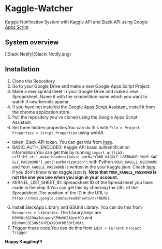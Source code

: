 # Kaggle-Watcher
Kaggle Notification System with [Kaggle API](https://www.kaggle.com/docs/api) and [Slack API](https://api.slack.com/web) using [Google Apps Script](https://developers.google.com/apps-script/)


## System overview
![Slack Notify](Slack\ Notify.png)

## Installation
1. Clone this Repository
2. Go to your Google Drive and make a new Google Apps Script Project.
3. Make a new spreadsheet in your Google Drive and make a new Spreadsheet. Name it with the competition name which you want to watch if new kernels appear.
3. If you have not installed the [Google Apps Script Assistant](https://chrome.google.com/webstore/detail/google-apps-script-github/lfjcgcmkmjjlieihflfhjopckgpelofo), install it from the chrome application store.
4. Pull the repository you've cloned using the Google Apps Script Assistant.
5. Set three hidden properties.You can do this with `File > Project Properties > Script Properties` using webUI.
  - token: Slack API token. You can get this from [here](https://api.slack.com/custom-integrations/legacy-tokens).
  - BASIC_AUTH_ENCODED: Kaggle API basic authentification information.You can get this by running `import urllib3; urllib3.util.make_headers(basic_auth="YOUR_KAGGLE_USERNAME:YOUR_KAGGLE_PASSWORD").get("authorization")` with Python.`YOUR_KAGGLE_USERNAME` and `YOUR_KAGGLE_PASSWORD` is written in the your kaggle.json. Check [here](https://www.kaggle.com/docs/api) if you don't know what kaggle.json is. **Note that `YOUR_KAGGLE_PASSWORD` is not the one you use when you sign in your account.**
  - KERNEL_LIST_SHEET_ID: Spreadsheet ID of the Spreadsheet you have made in the step 3.You can get this by checking the URL of the Spreadsheet.The position of the ID in the URL is `https://docs.google.com/spreadsheets/d/(HERE)`.
6. Install SlackApp Library and GSUnit Library. You can do this from `Resources > Libraries`. The Library keys are `M3W5Ut3Q39AaIwLquryEPMwV62A3znfOO` and `MIUhnnCDES0N3YHPEWX9DUtkh30YExdAc`.
7. Trigger these code.You can do this from `Edit > Current Project Trigger`

**Happy Kaggling!!!**
  
